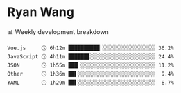 # Ryan Wang

 <!-- waka-box start -->
📊 Weekly development breakdown
```text
Vue.js     🕓 6h12m ██████████▏░░░░░░░░░░░░░░░░░ 36.2%
JavaScript 🕓 4h11m ██████▊░░░░░░░░░░░░░░░░░░░░░ 24.4%
JSON       🕓 1h55m ███▏░░░░░░░░░░░░░░░░░░░░░░░░ 11.2%
Other      🕓 1h36m ██▌░░░░░░░░░░░░░░░░░░░░░░░░░  9.4%
YAML       🕓 1h29m ██▍░░░░░░░░░░░░░░░░░░░░░░░░░  8.7%
```
<!-- Powered by https://github.com/YouEclipse/waka-box-go . -->
<!-- waka-box end -->